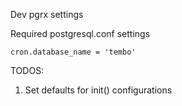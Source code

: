 

Dev pgrx settings

Required postgresql.conf settings

```
cron.database_name = 'tembo'
```



TODOS:
1. Set defaults for init() configurations
